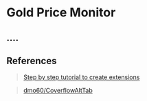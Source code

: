 Gold Price Monitor
==================

## ....

## References

> [Step by step tutorial to create extensions](https://wiki.gnome.org/Projects/GnomeShell/Extensions/StepByStepTutorial)

> [dmo60/CoverflowAltTab](https://github.com/dmo60/CoverflowAltTab)